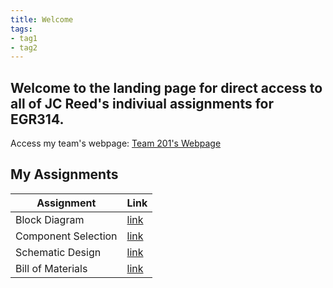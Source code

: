 ```yaml
---
title: Welcome
tags:
- tag1
- tag2
---
```


## __Welcome to the landing page for direct access to all of JC Reed's indiviual assignments for EGR314.__

Access my team's webpage: [Team 201's Webpage](https://asu-egr314-2025-s-201.github.io/)

## __My Assignments__
Assignment | Link
-----|------------
Block Diagram   | [link](https://jcmreed.github.io/Block%20Diagram/)
Component Selection | [link](https://jcmreed.github.io/Component%20Selection/)
Schematic Design | [link](https://jcmreed.github.io/Schematic%20Design/)
Bill of Materials | [link](https://jcmreed.github.io/Bill%20of%20Materials/)